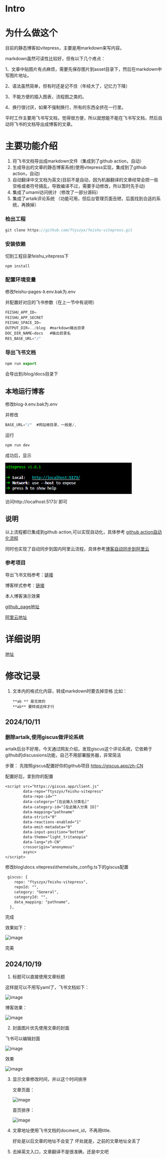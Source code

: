 # Intro

# 为什么做这个

目前的静态博客如vitepress，主要是用markdown来写内容。

markdown虽然可读性比较好，但有以下几个疼点：

1、文章中贴图片有点麻烦，需要先保存图片到asset目录下，然后在markdown中写图片地址。

2、语法虽然简单，但有时还是记不住（年经大了，记忆力下降）

3、不能方便的插入图表，流程图之类的。

4、换行很讨厌，如果不强制换行，所有的东西全挤在一行里。

平时工作主要用飞书写文档，觉得很方便，所以就想能不能在飞书写文档，然后自动将飞书的文档导出成博客的文章。

# 主要功能介绍

1. 将飞书文档导出成markdown文件（集成到了github action，自动）
2. 生成导出的文章的静态博客系统(使用vitepress实现，集成到了github action，自动)
3. 自动翻译中文文档为英文(目前不是自动，因为机器翻译的文章经常会把一些空格或者符号搞乱，导致编译不过，需要手动修改，所以暂时先手动)
4. 集成了umami访问统计（修改了一部分源码）
5. 集成了artalk评论系统 （功能可用，但后台管理页面丑陋，后面找到合适的系统，再换掉）

### 检出工程

```ts
git clone https://github.com/ftyszyx/feishu-vitepress.git
```

### 安装依赖

切到工程目录feishu_vitepress下

```ts
npm install
```

### 配置环境变量

修改feishu-pages-》.env.bak为.env

并配置好对应的飞书参数（在上一节中有说明）

```ts
FEISHU_APP_ID=
FEISHU_APP_SECRET
FEISHU_SPACE_ID=
OUTPUT_DIR=../blog  #markdown输出目录
DOC_DIR_NAME=docs   #输出目录名
RES_BASE_URL="/"
```

### 导出飞书文档

```ts
npm run export
```

会导出到/blog/docs目录下

## 本地运行博客

修改blog-》.env.bak为.env

并修改

```ts
BASE_URL="/"  #网站根目录，一般是/,
```

运行

```ts
npm run dev
```

成功后，显示

<img src="./blog/docs/assets/NPi7biYogolFhPxYWi7c9ms0ntb.png" src-width="406" src-height="100" align="center"/>

访问http://localhost:5173/ 即可

## 说明

以上流程都已集成到github action,可以实现自动化，具体参考 [github action自动化流程](https://ftyszyx.github.io/feishu-vitepress/feishu__2024_3_16_product_myblog_github%20action%20intro)

同时也实现了自动同步到国内阿里云流程，具体参考[博客自动同步到阿里云](https://ftyszyx.github.io/feishu-vitepress/feishu__2024_4_6_product_myblog_aliyun_auto)

### 参考项目

导出飞书文档参考：[链接](https://github.com/longbridgeapp/feishu-pages)

博客样式参考：[链接](https://github.com/foru17/luoleiorg/tree/main)

本人博客演示效果

[github_page地址](https://ftyszyx.github.io/feishu-vitepress/)

[阿里云地址](https://blog.bytefuse.cn/)

# 详细说明

[地址](https://blog.bytefuse.cn/feishu__2024_3_7_product_myblog_intro)

# 修改记录

1. 文本内的格式化内容，转成markdown时要去掉空格
   比如：
   ```
   **ab ** 是无效的
   **ab** 要转成这样才行
   ```

## 2024/10/11

### 删除artalk,使用giscus做评论系统

artalk后台不好用，今天通过网友介绍，发现giscus这个评论系统，它依赖于github的discussions功能，自己不用部署服务器，非常简洁

步骤：
先按照giscus配置好你的github项目
https://giscus.app/zh-CN

配置好后，拿到你的配置

```
<script src="https://giscus.app/client.js"
        data-repo="ftyszyx/feishu-vitepress"
        data-repo-id=""
        data-category="[在此输入分类名]"
        data-category-id="[在此输入分类 ID]"
        data-mapping="pathname"
        data-strict="0"
        data-reactions-enabled="1"
        data-emit-metadata="0"
        data-input-position="bottom"
        data-theme="light_tritanopia"
        data-lang="zh-CN"
        crossorigin="anonymous"
        async>
</script>

```

修改blog\docs\.vitepress\theme\site_config.ts下的giscus配置

```
 giscus: {
    repo: "ftyszyx/feishu-vitepress",
    repoId: "",
    category: "General",
    categoryId: "",
    data_mapping: "pathname",
  },
```

完成

效果如下：

![image](https://github.com/user-attachments/assets/b272b772-35c4-42d5-8adf-ee6a7abf2f60)

完美

## 2024/10/19

1. 标题可以直接使用文章标题

  这样就可以不用写yaml了，飞书文档如下：
  
  ![image](https://github.com/user-attachments/assets/f0ff8127-e06f-4b5d-9fc0-ce078508f9eb)
  
  博客效果：
  
  ![image](https://github.com/user-attachments/assets/1e94f546-2d8a-4072-8fc3-1f063b3547b4)



2. 封面图片优先使用文章的封面
   
  飞书可以编辑封面
  
   ![image](https://github.com/user-attachments/assets/af12ca06-f453-4c48-ba0d-ac743d73e4f3)

   效果
   
   ![image](https://github.com/user-attachments/assets/fa2022cc-0704-41a3-9839-160494dabb2b)

   
3. 显示文章修改时间，并以这个时间排序

   文章页面：
   
   ![image](https://github.com/user-attachments/assets/bb80fc3f-8907-4a7d-a863-29ce0603c767)



   首页排序：

   ![image](https://github.com/user-attachments/assets/c11264b5-eca3-436f-b8be-97e9aa8989d4)

4. 文章地址使用飞书文档的docment_id，不再用title.
   
   好处是以后文章的地址不会变了
   坏处就是，之前的文章地址全丢了

5. 去掉英文入口，文章翻译不是很准确，还是中文吧



